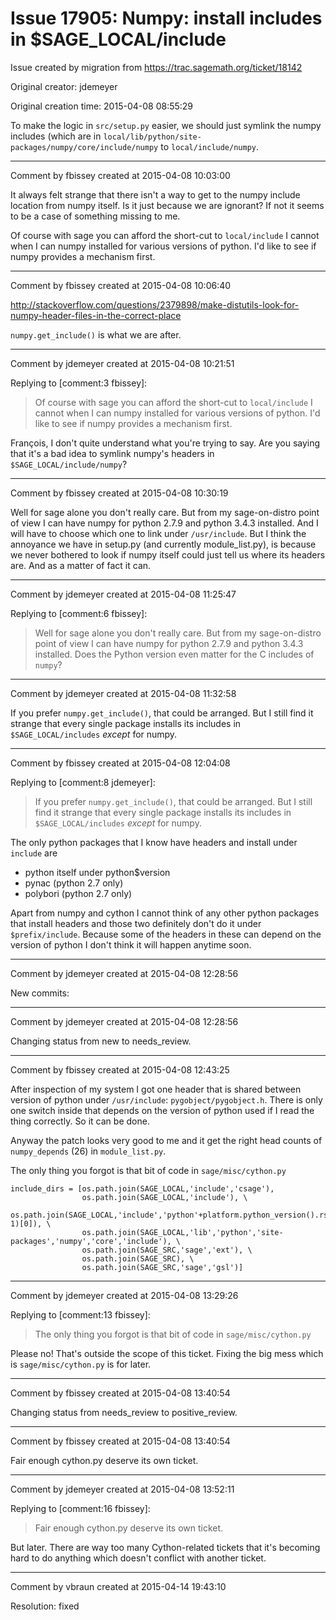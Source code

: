 # Issue 17905: Numpy: install includes in $SAGE_LOCAL/include

Issue created by migration from https://trac.sagemath.org/ticket/18142

Original creator: jdemeyer

Original creation time: 2015-04-08 08:55:29

To make the logic in `src/setup.py` easier, we should just symlink the numpy includes (which are in `local/lib/python/site-packages/numpy/core/include/numpy` to `local/include/numpy`.


---

Comment by fbissey created at 2015-04-08 10:03:00

It always felt strange that there isn't a way to get to the numpy include location from numpy itself. Is it just because we are ignorant? If not it seems to be a case of something missing to me.

Of course with sage you can afford the short-cut to `local/include` I cannot when I can numpy installed for various versions of python. I'd like to see if numpy provides a mechanism first.


---

Comment by fbissey created at 2015-04-08 10:06:40

http://stackoverflow.com/questions/2379898/make-distutils-look-for-numpy-header-files-in-the-correct-place

`numpy.get_include()` is what we are after.


---

Comment by jdemeyer created at 2015-04-08 10:21:51

Replying to [comment:3 fbissey]:
> Of course with sage you can afford the short-cut to `local/include` I cannot when I can numpy installed for various versions of python. I'd like to see if numpy provides a mechanism first.

François, I don't quite understand what you're trying to say. Are you saying that it's a bad idea to symlink numpy's headers in `$SAGE_LOCAL/include/numpy`?


---

Comment by fbissey created at 2015-04-08 10:30:19

Well for sage alone you don't really care. But from my sage-on-distro point of view I can have numpy for python 2.7.9 and python 3.4.3 installed. And I will have to choose which one to link under `/usr/include`. But I think the annoyance we have in setup.py (and currently module_list.py), is because we never bothered to look if numpy itself could just tell us where its headers are. And as a matter of fact it can.


---

Comment by jdemeyer created at 2015-04-08 11:25:47

Replying to [comment:6 fbissey]:
> Well for sage alone you don't really care. But from my sage-on-distro point of view I can have numpy for python 2.7.9 and python 3.4.3 installed.
Does the Python version even matter for the C includes of `numpy`?


---

Comment by jdemeyer created at 2015-04-08 11:32:58

If you prefer `numpy.get_include()`, that could be arranged. But I still find it strange that every single package installs its includes in `$SAGE_LOCAL/includes` _except_ for numpy.


---

Comment by fbissey created at 2015-04-08 12:04:08

Replying to [comment:8 jdemeyer]:
> If you prefer `numpy.get_include()`, that could be arranged. But I still find it strange that every single package installs its includes in `$SAGE_LOCAL/includes` _except_ for numpy.

The only python packages that I know have headers and install under `include` are
 * python itself under python$version
 * pynac (python 2.7 only)
 * polybori (python 2.7 only)

Apart from numpy and cython I cannot think of any other python packages that install headers and those two definitely don't do it under `$prefix/include`. Because some of the headers in these can depend on the version of python I don't think it will happen anytime soon.


---

Comment by jdemeyer created at 2015-04-08 12:28:56

New commits:


---

Comment by jdemeyer created at 2015-04-08 12:28:56

Changing status from new to needs_review.


---

Comment by fbissey created at 2015-04-08 12:43:25

After inspection of my system I got one header that is shared between version of python under `/usr/include`: `pygobject/pygobject.h`. There is only one switch inside that depends on the version of python used if I read the thing correctly. So it can be done.

Anyway the patch looks very good to me and it get the right head counts of `numpy_depends` (26) in `module_list.py`. 

The only thing you forgot is that bit of code in `sage/misc/cython.py`

```
include_dirs = [os.path.join(SAGE_LOCAL,'include','csage'),
                os.path.join(SAGE_LOCAL,'include'), \
                os.path.join(SAGE_LOCAL,'include','python'+platform.python_version().rsplit('.', 1)[0]), \
                os.path.join(SAGE_LOCAL,'lib','python','site-packages','numpy','core','include'), \
                os.path.join(SAGE_SRC,'sage','ext'), \
                os.path.join(SAGE_SRC), \
                os.path.join(SAGE_SRC,'sage','gsl')]
```



---

Comment by jdemeyer created at 2015-04-08 13:29:26

Replying to [comment:13 fbissey]:
> The only thing you forgot is that bit of code in `sage/misc/cython.py`

Please no! That's outside the scope of this ticket. Fixing the big mess which is `sage/misc/cython.py` is for later.


---

Comment by fbissey created at 2015-04-08 13:40:54

Changing status from needs_review to positive_review.


---

Comment by fbissey created at 2015-04-08 13:40:54

Fair enough cython.py deserve its own ticket.


---

Comment by jdemeyer created at 2015-04-08 13:52:11

Replying to [comment:16 fbissey]:
> Fair enough cython.py deserve its own ticket.

But later. There are way too many Cython-related tickets that it's becoming hard to do anything which doesn't conflict with another ticket.


---

Comment by vbraun created at 2015-04-14 19:43:10

Resolution: fixed
